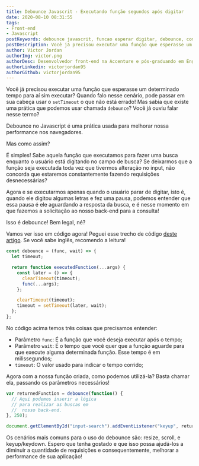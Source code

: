 ```yaml
---
title: Debounce Javascrit - Executando função segundos após digitar
date: 2020-08-10 08:31:55
tags:
- Front-end
- Javascript
postKeywords: debounce javascrit, funcao esperar digitar, debounce, como fazer debounce, tutorial debounce js, debbounce, procurando dados após terminar digitar, terminar digitar js
postDescription: Você já precisou executar uma função que esperasse um determinado tempo para aí sim executar? Quando falo nesse cenário, pode passar em sua cabeça usar o `setTimeout` o que não está errado! Mas sabia que existe uma prática que podemos usar chamada debounce? Você já ouviu falar nesse termo?
author: Victor Jordan
authorImg: victor.png
authorDesc: Desenvolvedor front-end na Accenture e pós-graduando em Engenharia de Software pela PUC-MG e formado em Banco de Dados pela Fatec, apaixonado por usabilidade, performance e UX!
authorLinkedin: victorjordan95
authorGithub: victorjordan95
---
```


Você já precisou executar uma função que esperasse um determinado tempo para aí sim executar?
Quando falo nesse cenário, pode passar em sua cabeça usar o `setTimeout` o que não está errado!
Mas sabia que existe uma prática que podemos usar chamada `debounce`?
Você já ouviu falar nesse termo?

<!-- more -->

Debounce no Javascript é uma prática usada para melhorar nossa performance nos navegadores.

Mas como assim?

É simples! Sabe aquela função que executamos para fazer uma busca enquanto o usuário está digitando no campo de busca? 
Se deixarmos que a função seja executada toda vez que tivermos alteração no input, não concorda que estaremos constantemente fazendo requisições desnecessárias?

Agora e se executarmos apenas quando o usuário parar de digitar, isto é, quando ele digitou algumas letras e fez uma pausa, podemos entender que essa pausa é ele aguardando a resposta da busca, e é nesse momento em que fazemos a solicitação ao nosso back-end para a consulta!

Isso é debounce! Bem legal, né?

Vamos ver isso em código agora! 
Peguei esse trecho de código [deste artigo](https://levelup.gitconnected.com/debounce-in-javascript-improve-your-applications-performance-5b01855e086). Se você sabe inglês, recomendo a leitura!

```javascript
const debounce = (func, wait) => {
  let timeout;

  return function executedFunction(...args) {
    const later = () => {
      clearTimeout(timeout);
      func(...args);
    };

    clearTimeout(timeout);
    timeout = setTimeout(later, wait);
  };
};
```

No código acima temos três coisas que precisamos entender:

- Parâmetro `func`: É a função que você deseja executar após o tempo;
- Parâmetro `wait`: É o tempo que você quer que a função aguarde para que execute alguma determinada função. Esse tempo é em milissegundos;
- `timeout`: O valor usado para indicar o tempo corrido;

Agora com a nossa função criada, como podemos utilizá-la?
Basta chamar ela, passando os parâmetros necessários!

```javascript
var returnedFunction = debounce(function() {
  // Aqui podemos inserir a lógica
  // para realizar as buscas em
  //  nosso back-end.
}, 250);

document.getElementById("input-search").addEventListener("keyup", returnedFunction);
```

Os cenários mais comuns para o uso do debounce são: resize, scroll, e keyup/keydown.
Espero que tenha gostado e que isso possa ajudá-los a diminuir a quantidade de requisições e consequentemente, melhorar a performance de sua aplicação!

